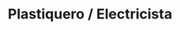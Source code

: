 ---
title: "Plastiquero / Electricista"
url: /cochabamba/plastiquero-electricista/
shop: Autowerkstatt
---